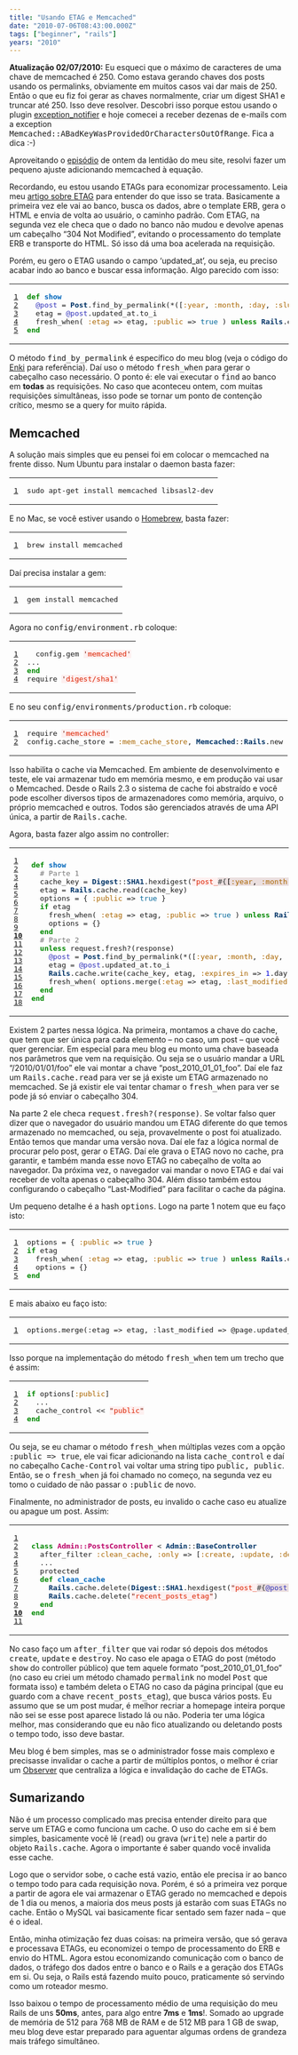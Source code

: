 ```yaml
---
title: "Usando ETAG e Memcached"
date: "2010-07-06T08:43:00.000Z"
tags: ["beginner", "rails"]
years: "2010"
---
```


<p></p>
<p><strong>Atualização 02/07/2010:</strong> Eu esqueci que o máximo de caracteres de uma chave de memcached é 250. Como estava gerando chaves dos posts usando os permalinks, obviamente em muitos casos vai dar mais de 250. Então o que eu fiz foi gerar as chaves normalmente, criar um digest SHA1 e truncar até 250. Isso deve resolver. Descobri isso porque estou usando o plugin <a href="http://github.com/rails/exception_notification">exception_notifier</a> e hoje comecei a receber dezenas de e-mails com a exception <tt>Memcached::ABadKeyWasProvidedOrCharactersOutOfRange</tt>. Fica a dica :-)</p>
<p>Aproveitando o <a href="http://www.akitaonrails.com/2010/07/05/rubyconf-latin-america-derruba-akitaonrails-com">episódio</a> de ontem da lentidão do meu site, resolvi fazer um pequeno ajuste adicionando memcached à equação.</p>
<p>Recordando, eu estou usando ETAGs para economizar processamento. Leia meu <a href="http://akitaonrails.com/2010/05/25/voce-ja-esta-usando-etags-certo">artigo sobre <span class="caps">ETAG</span></a> para entender do que isso se trata. Basicamente a primeira vez ele vai ao banco, busca os dados, abre o template <span class="caps">ERB</span>, gera o <span class="caps">HTML</span> e envia de volta ao usuário, o caminho padrão. Com <span class="caps">ETAG</span>, na segunda vez ele checa que o dado no banco não mudou e devolve apenas um cabeçalho “304 Not Modified”, evitando o processamento do template <span class="caps">ERB</span> e transporte do <span class="caps">HTML</span>. Só isso dá uma boa acelerada na requisição.</p>
<p>Porém, eu gero o <span class="caps">ETAG</span> usando o campo ‘updated_at’, ou seja, eu preciso acabar indo ao banco e buscar essa informação. Algo parecido com isso:</p>
<table class="CodeRay">
  <tbody>
    <tr>
      <td class="line-numbers" title="double click to toggle" ondblclick="with (this.firstChild.style) { display = (display == '') ? 'none' : '' }"><pre><a href="#n1" name="n1">1</a>
<a href="#n2" name="n2">2</a>
<a href="#n3" name="n3">3</a>
<a href="#n4" name="n4">4</a>
<a href="#n5" name="n5">5</a>
</pre>
      </td>
      <td class="code"><pre><span style="color:#080;font-weight:bold">def</span> <span style="color:#06B;font-weight:bold">show</span>
  <span style="color:#33B">@post</span> = <span style="color:#036;font-weight:bold">Post</span>.find_by_permalink(*([<span style="color:#A60">:year</span>, <span style="color:#A60">:month</span>, <span style="color:#A60">:day</span>, <span style="color:#A60">:slug</span>].collect {|x| params[x] } &lt;&lt; {<span style="color:#A60">:include</span> =&gt; [<span style="color:#A60">:tags</span>]}))
  etag = <span style="color:#33B">@post</span>.updated_at.to_i
  fresh_when( <span style="color:#A60">:etag</span> =&gt; etag, <span style="color:#A60">:public</span> =&gt; <span style="color:#069">true</span> ) <span style="color:#080;font-weight:bold">unless</span> <span style="color:#036;font-weight:bold">Rails</span>.env.development?
<span style="color:#080;font-weight:bold">end</span>
</pre>
      </td>
    </tr>
  </tbody>
</table>
<p>O método <tt>find_by_permalink</tt> é específico do meu blog (veja o código do <a href="http://github.com/xaviershay/enki">Enki</a> para referência). Daí uso o método <tt>fresh_when</tt> para gerar o cabeçalho caso necessário. O ponto é: ele vai executar o <tt>find</tt> ao banco em <strong>todas</strong> as requisições. No caso que aconteceu ontem, com muitas requisições simultâneas, isso pode se tornar um ponto de contenção crítico, mesmo se a query for muito rápida.</p>
<p></p>
<p></p>
<h2>Memcached</h2>
<p>A solução mais simples que eu pensei foi em colocar o memcached na frente disso. Num Ubuntu para instalar o daemon basta fazer:</p>
<table class="CodeRay">
  <tbody>
    <tr>
      <td class="line-numbers" title="double click to toggle" ondblclick="with (this.firstChild.style) { display = (display == '') ? 'none' : '' }"><pre><a href="#n1" name="n1">1</a>
</pre>
      </td>
      <td class="code"><pre>sudo apt-get install memcached libsasl2-dev
</pre>
      </td>
    </tr>
  </tbody>
</table>
<p>E no Mac, se você estiver usando o <a href="https://github.com/mxcl/homebrew">Homebrew</a>, basta fazer:</p>
<table class="CodeRay">
  <tbody>
    <tr>
      <td class="line-numbers" title="double click to toggle" ondblclick="with (this.firstChild.style) { display = (display == '') ? 'none' : '' }"><pre><a href="#n1" name="n1">1</a>
</pre>
      </td>
      <td class="code"><pre>brew install memcached
</pre>
      </td>
    </tr>
  </tbody>
</table>
<p>Daí precisa instalar a gem:</p>
<table class="CodeRay">
  <tbody>
    <tr>
      <td class="line-numbers" title="double click to toggle" ondblclick="with (this.firstChild.style) { display = (display == '') ? 'none' : '' }"><pre><a href="#n1" name="n1">1</a>
</pre>
      </td>
      <td class="code"><pre>gem install memcached
</pre>
      </td>
    </tr>
  </tbody>
</table>
<p>Agora no <tt>config/environment.rb</tt> coloque:</p>
<table class="CodeRay">
  <tbody>
    <tr>
      <td class="line-numbers" title="double click to toggle" ondblclick="with (this.firstChild.style) { display = (display == '') ? 'none' : '' }"><pre><a href="#n1" name="n1">1</a>
<a href="#n2" name="n2">2</a>
<a href="#n3" name="n3">3</a>
<a href="#n4" name="n4">4</a>
</pre>
      </td>
      <td class="code"><pre>  config.gem <span style="background-color:hsla(0,100%,50%,0.05)"><span style="color:#710">'</span><span style="color:#D20">memcached</span><span style="color:#710">'</span></span>
...
<span style="color:#080;font-weight:bold">end</span>
require <span style="background-color:hsla(0,100%,50%,0.05)"><span style="color:#710">'</span><span style="color:#D20">digest/sha1</span><span style="color:#710">'</span></span>
</pre>
      </td>
    </tr>
  </tbody>
</table>
<p>E no seu <tt>config/environments/production.rb</tt> coloque:</p>
<table class="CodeRay">
  <tbody>
    <tr>
      <td class="line-numbers" title="double click to toggle" ondblclick="with (this.firstChild.style) { display = (display == '') ? 'none' : '' }"><pre><a href="#n1" name="n1">1</a>
<a href="#n2" name="n2">2</a>
</pre>
      </td>
      <td class="code"><pre>require <span style="background-color:hsla(0,100%,50%,0.05)"><span style="color:#710">'</span><span style="color:#D20">memcached</span><span style="color:#710">'</span></span>
config.cache_store = <span style="color:#A60">:mem_cache_store</span>, <span style="color:#036;font-weight:bold">Memcached</span>::<span style="color:#036;font-weight:bold">Rails</span>.new
</pre>
      </td>
    </tr>
  </tbody>
</table>
<p>Isso habilita o cache via Memcached. Em ambiente de desenvolvimento e teste, ele vai armazenar tudo em memória mesmo, e em produção vai usar o Memcached. Desde o Rails 2.3 o sistema de cache foi abstraído e você pode escolher diversos tipos de armazenadores como memória, arquivo, o próprio memcached e outros. Todos são gerenciados através de uma <span class="caps">API</span> única, a partir de <tt>Rails.cache</tt>.</p>
<p>Agora, basta fazer algo assim no controller:</p>
<table class="CodeRay">
  <tbody>
    <tr>
      <td class="line-numbers" title="double click to toggle" ondblclick="with (this.firstChild.style) { display = (display == '') ? 'none' : '' }"><pre><a href="#n1" name="n1">1</a>
<a href="#n2" name="n2">2</a>
<a href="#n3" name="n3">3</a>
<a href="#n4" name="n4">4</a>
<a href="#n5" name="n5">5</a>
<a href="#n6" name="n6">6</a>
<a href="#n7" name="n7">7</a>
<a href="#n8" name="n8">8</a>
<a href="#n9" name="n9">9</a>
<strong><a href="#n10" name="n10">10</a></strong>
<a href="#n11" name="n11">11</a>
<a href="#n12" name="n12">12</a>
<a href="#n13" name="n13">13</a>
<a href="#n14" name="n14">14</a>
<a href="#n15" name="n15">15</a>
<a href="#n16" name="n16">16</a>
<a href="#n17" name="n17">17</a>
<a href="#n18" name="n18">18</a>
</pre>
      </td>
      <td class="code"><pre><span style="color:#080;font-weight:bold">def</span> <span style="color:#06B;font-weight:bold">show</span>
  <span style="color:#777"># Parte 1</span>
  cache_key = <span style="color:#036;font-weight:bold">Digest</span>::<span style="color:#036;font-weight:bold">SHA1</span>.hexdigest(<span style="background-color:hsla(0,100%,50%,0.05)"><span style="color:#710">"</span><span style="color:#D20">post_</span><span style="background-color:hsla(0,0%,0%,0.07);color:black"><span style="font-weight:bold;color:#666">#{</span>[<span style="color:#A60">:year</span>, <span style="color:#A60">:month</span>, <span style="color:#A60">:day</span>, <span style="color:#A60">:slug</span>].collect {|x| params[x] }.join(<span style="background-color:hsla(0,100%,50%,0.05)"><span style="color:#710">'</span><span style="color:#D20">_</span><span style="color:#710">'</span></span>)<span style="font-weight:bold;color:#666">}</span></span><span style="color:#710">"</span></span>)
  etag = <span style="color:#036;font-weight:bold">Rails</span>.cache.read(cache_key)
  options = { <span style="color:#A60">:public</span> =&gt; <span style="color:#069">true</span> }
  <span style="color:#080;font-weight:bold">if</span> etag
    fresh_when( <span style="color:#A60">:etag</span> =&gt; etag, <span style="color:#A60">:public</span> =&gt; <span style="color:#069">true</span> ) <span style="color:#080;font-weight:bold">unless</span> <span style="color:#036;font-weight:bold">Rails</span>.env.development?
    options = {}
  <span style="color:#080;font-weight:bold">end</span>
  <span style="color:#777"># Parte 2</span>
  <span style="color:#080;font-weight:bold">unless</span> request.fresh?(response)
    <span style="color:#33B">@post</span> = <span style="color:#036;font-weight:bold">Post</span>.find_by_permalink(*([<span style="color:#A60">:year</span>, <span style="color:#A60">:month</span>, <span style="color:#A60">:day</span>, <span style="color:#A60">:slug</span>].collect {|x| params[x] } &lt;&lt; {<span style="color:#A60">:include</span> =&gt; [<span style="color:#A60">:tags</span>]}))
    etag = <span style="color:#33B">@post</span>.updated_at.to_i
    <span style="color:#036;font-weight:bold">Rails</span>.cache.write(cache_key, etag, <span style="color:#A60">:expires_in</span> =&gt; <span style="color:#00D">1</span>.day)
    fresh_when( options.merge(<span style="color:#A60">:etag</span> =&gt; etag, <span style="color:#A60">:last_modified</span> =&gt; <span style="color:#33B">@page</span>.updated_at.utc) ) <span style="color:#080;font-weight:bold">unless</span> <span style="color:#036;font-weight:bold">Rails</span>.env.development?
  <span style="color:#080;font-weight:bold">end</span>
<span style="color:#080;font-weight:bold">end</span>
</pre>
      </td>
    </tr>
  </tbody>
</table>
<p>Existem 2 partes nessa lógica. Na primeira, montamos a chave do cache, que tem que ser única para cada elemento – no caso, um post – que você quer gerenciar. Em especial para meu blog eu monto uma chave baseada nos parâmetros que vem na requisição. Ou seja se o usuário mandar a <span class="caps">URL</span> “/2010/01/01/foo” ele vai montar a chave “post_2010_01_01_foo”. Daí ele faz um <tt>Rails.cache.read</tt> para ver se já existe um <span class="caps">ETAG</span> armazenado no memcached. Se já existir ele vai tentar chamar o <tt>fresh_when</tt> para ver se pode já só enviar o cabeçalho 304.</p>
<p>Na parte 2 ele checa <tt>request.fresh?(response)</tt>. Se voltar falso quer dizer que o navegador do usuário mandou um <span class="caps">ETAG</span> diferente do que temos armazenado no memcached, ou seja, provavelmente o post foi atualizado. Então temos que mandar uma versão nova. Daí ele faz a lógica normal de procurar pelo post, gerar o <span class="caps">ETAG</span>. Daí ele grava o <span class="caps">ETAG</span> novo no cache, pra garantir, e também manda esse novo <span class="caps">ETAG</span> no cabeçalho de volta ao navegador. Da próxima vez, o navegador vai mandar o novo <span class="caps">ETAG</span> e daí vai receber de volta apenas o cabeçalho 304. Além disso também estou configurando o cabeçalho “Last-Modified” para facilitar o cache da página.</p>
<p>Um pequeno detalhe é a hash <tt>options</tt>. Logo na parte 1 notem que eu faço isto:</p>
<table class="CodeRay">
  <tbody>
    <tr>
      <td class="line-numbers" title="double click to toggle" ondblclick="with (this.firstChild.style) { display = (display == '') ? 'none' : '' }"><pre><a href="#n1" name="n1">1</a>
<a href="#n2" name="n2">2</a>
<a href="#n3" name="n3">3</a>
<a href="#n4" name="n4">4</a>
<a href="#n5" name="n5">5</a>
</pre>
      </td>
      <td class="code"><pre>options = { <span style="color:#A60">:public</span> =&gt; <span style="color:#069">true</span> }
<span style="color:#080;font-weight:bold">if</span> etag
  fresh_when( <span style="color:#A60">:etag</span> =&gt; etag, <span style="color:#A60">:public</span> =&gt; <span style="color:#069">true</span> ) <span style="color:#080;font-weight:bold">unless</span> <span style="color:#036;font-weight:bold">Rails</span>.env.development?
  options = {}
<span style="color:#080;font-weight:bold">end</span>
</pre>
      </td>
    </tr>
  </tbody>
</table>
<p>E mais abaixo eu faço isto:</p>
<table class="CodeRay">
  <tbody>
    <tr>
      <td class="line-numbers" title="double click to toggle" ondblclick="with (this.firstChild.style) { display = (display == '') ? 'none' : '' }"><pre><a href="#n1" name="n1">1</a>
</pre>
      </td>
      <td class="code"><pre>options.merge(:etag =&gt; etag, :last_modified =&gt; @page.updated_at.utc)
</pre>
      </td>
    </tr>
  </tbody>
</table>
<p>Isso porque na implementação do método <tt>fresh_when</tt> tem um trecho que é assim:</p>
<table class="CodeRay">
  <tbody>
    <tr>
      <td class="line-numbers" title="double click to toggle" ondblclick="with (this.firstChild.style) { display = (display == '') ? 'none' : '' }"><pre><a href="#n1" name="n1">1</a>
<a href="#n2" name="n2">2</a>
<a href="#n3" name="n3">3</a>
<a href="#n4" name="n4">4</a>
</pre>
      </td>
      <td class="code"><pre><span style="color:#080;font-weight:bold">if</span> options[<span style="color:#A60">:public</span>]
  ...
  cache_control &lt;&lt; <span style="background-color:hsla(0,100%,50%,0.05)"><span style="color:#710">"</span><span style="color:#D20">public</span><span style="color:#710">"</span></span>
<span style="color:#080;font-weight:bold">end</span>
</pre>
      </td>
    </tr>
  </tbody>
</table>
<p>Ou seja, se eu chamar o método <tt>fresh_when</tt> múltiplas vezes com a opção <tt>:public =&gt; true</tt>, ele vai ficar adicionando na lista <tt>cache_control</tt> e daí no cabeçalho <tt>Cache-Control</tt> vai voltar uma string tipo <tt>public, public</tt>. Então, se o <tt>fresh_when</tt> já foi chamado no começo, na segunda vez eu tomo o cuidado de não passar o <tt>:public</tt> de novo.</p>
<p>Finalmente, no administrador de posts, eu invalido o cache caso eu atualize ou apague um post. Assim:</p>
<table class="CodeRay">
  <tbody>
    <tr>
      <td class="line-numbers" title="double click to toggle" ondblclick="with (this.firstChild.style) { display = (display == '') ? 'none' : '' }"><pre><a href="#n1" name="n1">1</a>
<a href="#n2" name="n2">2</a>
<a href="#n3" name="n3">3</a>
<a href="#n4" name="n4">4</a>
<a href="#n5" name="n5">5</a>
<a href="#n6" name="n6">6</a>
<a href="#n7" name="n7">7</a>
<a href="#n8" name="n8">8</a>
<a href="#n9" name="n9">9</a>
<strong><a href="#n10" name="n10">10</a></strong>
<a href="#n11" name="n11">11</a>
</pre>
      </td>
      <td class="code"><pre><span style="color:#080;font-weight:bold">class</span> <span style="color:#B06;font-weight:bold">Admin::PostsController</span> &lt; <span style="color:#036;font-weight:bold">Admin</span>::<span style="color:#036;font-weight:bold">BaseController</span>
  after_filter <span style="color:#A60">:clean_cache</span>, <span style="color:#A60">:only</span> =&gt; [<span style="color:#A60">:create</span>, <span style="color:#A60">:update</span>, <span style="color:#A60">:destroy</span>]
  ...
  protected
  <span style="color:#080;font-weight:bold">def</span> <span style="color:#06B;font-weight:bold">clean_cache</span>
    <span style="color:#036;font-weight:bold">Rails</span>.cache.delete(<span style="color:#036;font-weight:bold">Digest</span>::<span style="color:#036;font-weight:bold">SHA1</span>.hexdigest(<span style="background-color:hsla(0,100%,50%,0.05)"><span style="color:#710">"</span><span style="color:#D20">post_</span><span style="background-color:hsla(0,0%,0%,0.07);color:black"><span style="font-weight:bold;color:#666">#{</span><span style="color:#33B">@post</span>.permalink.gsub(<span style="background-color:hsla(0,100%,50%,0.05)"><span style="color:#710">"</span><span style="color:#D20">/</span><span style="color:#710">"</span></span>, <span style="background-color:hsla(0,100%,50%,0.05)"><span style="color:#710">"</span><span style="color:#D20">_</span><span style="color:#710">"</span></span>)<span style="font-weight:bold;color:#666">}</span></span><span style="color:#710">"</span></span>))
    <span style="color:#036;font-weight:bold">Rails</span>.cache.delete(<span style="background-color:hsla(0,100%,50%,0.05)"><span style="color:#710">"</span><span style="color:#D20">recent_posts_etag</span><span style="color:#710">"</span></span>)
  <span style="color:#080;font-weight:bold">end</span>
<span style="color:#080;font-weight:bold">end</span>
</pre>
      </td>
    </tr>
  </tbody>
</table>
<p>No caso faço um <tt>after_filter</tt> que vai rodar só depois dos métodos <tt>create</tt>, <tt>update</tt> e <tt>destroy</tt>. No caso ele apaga o <span class="caps">ETAG</span> do post (método <tt>show</tt> do controller público) que tem aquele formato “post_2010_01_01_foo” (no caso eu criei um método chamado <tt>permalink</tt> no model <tt>Post</tt> que formata isso) e também deleta o <span class="caps">ETAG</span> no caso da página principal (que eu guardo com a chave <tt>recent_posts_etag</tt>), que busca vários posts. Eu assumo que se um post mudar, é melhor recriar a homepage inteira porque não sei se esse post aparece listado lá ou não. Poderia ter uma lógica melhor, mas considerando que eu não fico atualizando ou deletando posts o tempo todo, isso deve bastar.</p>
<p>Meu blog é bem simples, mas se o administrador fosse mais complexo e precisasse invalidar o cache a partir de múltiplos pontos, o melhor é criar um <a href="https://railsbox.org/2008/8/22/usando-o-observer-no-rails">Observer</a> que centraliza a lógica e invalidação do cache de ETAGs.</p>
<h2>Sumarizando</h2>
<p>Não é um processo complicado mas precisa entender direito para que serve um <span class="caps">ETAG</span> e como funciona um cache. O uso do cache em si é bem simples, basicamente você lê (<tt>read</tt>) ou grava (<tt>write</tt>) nele a partir do objeto <tt>Rails.cache</tt>. Agora o importante é saber quando você invalida esse cache.</p>
<p>Logo que o servidor sobe, o cache está vazio, então ele precisa ir ao banco o tempo todo para cada requisição nova. Porém, é só a primeira vez porque a partir de agora ele vai armazenar o <span class="caps">ETAG</span> gerado no memcached e depois de 1 dia ou menos, a maioria dos meus posts já estarão com suas ETAGs no cache. Então o MySQL vai basicamente ficar sentado sem fazer nada – que é o ideal.</p>
<p>Então, minha otimização fez duas coisas: na primeira versão, que só gerava e processava ETAGs, eu economizei o tempo de processamento do <span class="caps">ERB</span> e envio do <span class="caps">HTML</span>. Agora estou economizando comunicação com o banco de dados, o tráfego dos dados entre o banco e o Rails e a geração dos ETAGs em si. Ou seja, o Rails está fazendo muito pouco, praticamente só servindo como um roteador mesmo.</p>
<p>Isso baixou o tempo de processamento médio de uma requisição do meu Rails de uns <strong>50ms</strong>, antes, para algo entre <strong>7ms</strong> e <strong>1ms</strong>!. Somado ao upgrade de memória de 512 para 768 MB de <span class="caps">RAM</span> e de 512 MB para 1 GB de swap, meu blog deve estar preparado para aguentar algumas ordens de grandeza mais tráfego simultâneo.</p>
<p></p>